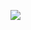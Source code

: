 ![](https://gm1.ggpht.com/eUkPufU37WtH5EbLYgRZ7Y0sKxAiWXDtd-G3TE9acYcxFj4ezSaqbARNwGrDxRKd0jBPaDrA43-6w7ZR7JyatnC-hoYpnb0H-FF-Jq3xRcrAFPgeaJYnpu_BbVJXwvwmvOwRph4DRk0Bb4Z7h6jtjCXBFB31myRSMoNZedtwNZhrVX1rDiy7l0E07HdBhGfAgfz5IDzl8WT5nI8vExrbMG_3MFq5lRJ579sBsBlioFL-TAafiy7s9I1pLHChjRifocMQQwZoG17dMxvNapmK_YG6Rqzzq_GJr0RjnaS4y-vukp9OogzOBIXhgHfhauNclDuW0v-2Txl9Nqk_Ff9jKfJYL-4Z6tdQJ58ZXRvUFCc_hZ0sckdPFgyGq8e2gBQyx_T3PkR3lRYBcLd8TkrqBe93jVvFfuHszlqzQsxbqoUC0HD-PYA71JP_5BHpX7b3xa_NhtNP-sTriHlH383nc9ADPtfMgV3TU60wZZ_Ed0EII8XitrmuRMdrikh4COQ9JY_yKsWRgNYa8pmAp9czYTrWsVNUJYjaUG5xwKXCVaMgN5QNj6NjVbGr_efIY5FndBuV4IVIOLyB4_VkApNlF5TLWZutnC1VC783XqPm3azEho_v0uHJin3SlVoOYi3Z6WVxo1JNP5ou4C2powosJOHswm1e6yAPwcYWzzlByqqSD-xhwhbLjiGjBT8eClujsfzwpt_o9HZne1Lkknqdb1K70CMTow=w1440-h729-l75-ft)
